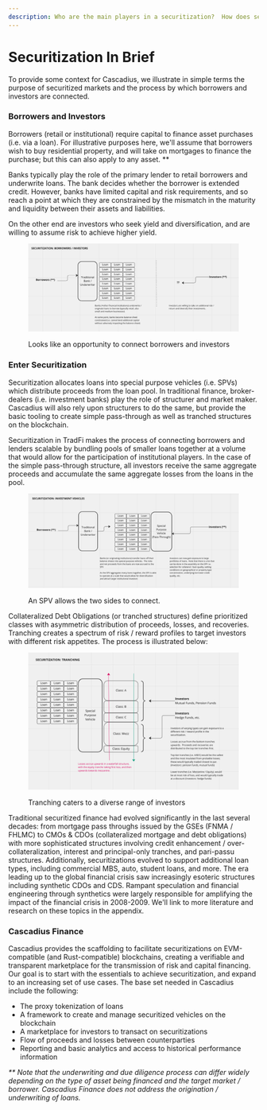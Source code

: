 ```yaml
---
description: Who are the main players in a securitization?  How does securitization work?
---
```


# Securitization In Brief

To provide some context for Cascadius, we illustrate in simple terms the purpose of securitized markets and the process by which borrowers and investors are connected.&#x20;

### Borrowers and Investors

Borrowers (retail or institutional) require capital to finance asset purchases (i.e. via a loan).  For illustrative purposes here, we'll assume that borrowers wish to buy residential property, and will take on mortgages to finance the purchase; but this can also apply to any asset. \*\*

Banks typically play the role of the primary lender to retail borrowers and underwrite loans.  The bank decides whether the borrower is extended credit.  However, banks have limited capital and risk requirements, and so reach a point at which they are constrained by the mismatch in the maturity and liquidity between their assets and liabilities.&#x20;

On the other end are investors who seek yield and diversification, and are willing to assume risk to achieve higher yield.&#x20;

<figure><img src=".gitbook/assets/Screen Shot 2022-12-29 at 11.01.00 PM.png" alt=""><figcaption><p>Looks like an opportunity to connect borrowers and investors</p></figcaption></figure>

### Enter Securitization

Securitization allocates loans into special purpose vehicles (i.e. SPVs) which distribute proceeds from the loan pool.  In traditional finance, broker-dealers (i.e. investment banks) play the role of structurer and market maker.  Cascadius will also rely upon structurers to do the same, but provide the basic tooling to create simple pass-through as well as tranched structures on the blockchain.

Securitization in TradFi makes the process of connecting borrowers and lenders scalable by bundling pools of smaller loans together at a volume that would allow for the participation of institutional players.  In the case of the simple pass-through structure, all investors receive the same aggregate proceeds and accumulate the same aggregate losses from the loans in the pool.&#x20;

<figure><img src=".gitbook/assets/Screen Shot 2022-12-29 at 11.10.04 PM.png" alt=""><figcaption><p>An SPV allows the two sides to connect.</p></figcaption></figure>

Collateralized Debt Obligations (or tranched structures) define prioritized classes with asymmetric distribution of proceeds, losses, and recoveries.  Tranching creates a spectrum of risk / reward profiles to target investors with different risk appetites.  The process is illustrated below:

<figure><img src=".gitbook/assets/Screen Shot 2022-12-29 at 11.26.14 PM.png" alt=""><figcaption><p>Tranching caters to a diverse range of investors</p></figcaption></figure>

Traditional securitized finance had evolved significantly in the last several decades: from mortgage pass throughs issued by the GSEs (FNMA / FHLMC) to CMOs & CDOs (collateralized mortgage and debt obligations) with more sophisticated structures involving credit enhancement / over-collateralization, interest and principal-only tranches, and pari-passu structures.  Additionally, securitizations evolved to support additional loan types, including commercial MBS, auto, student loans, and more.  The era leading up to the global financial crisis saw increasingly esoteric structures including synthetic CDOs and CDS.  Rampant speculation and financial engineering through synthetics were largely responsible for amplifying the impact of the financial crisis in 2008-2009.  We'll link to more literature and research on these topics in the appendix.&#x20;

### Cascadius Finance

Cascadius provides the scaffolding to facilitate securitizations on EVM-compatible (and Rust-compatible) blockchains, creating a verifiable and transparent marketplace for the transmission of risk and capital financing.   Our goal is to start with the essentials to achieve securitization, and expand to an increasing set of use cases.  The base set needed in Cascadius include the following:

* The proxy tokenization of loans
* A framework to create and manage securitized vehicles on the blockchain
* A marketplace for investors to transact on securitizations&#x20;
* Flow of proceeds and losses between counterparties
* Reporting and basic analytics and access to historical performance information

_\*\* Note that the underwriting and due diligence process can differ widely depending on the type of asset being financed and the target market / borrower.  Cascadius Finance does not address the origination / underwriting of loans._
